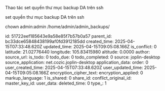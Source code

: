 Thao tác set quyền thư mục backup DA trên ssh

set quyền thư mục backup DA trên ssh

chown admin:admin /home/admin/admin_backups/

id: 51722eef185643e9a58e85f7b57b0a57
parent_id: bc33dce65848438199af0fd3912185dd
created_time: 2025-04-15T07:33:48.620Z
updated_time: 2025-04-15T09:05:08.166Z
is_conflict: 0
latitude: 21.02776440
longitude: 105.83415980
altitude: 0.0000
author: 
source_url: 
is_todo: 0
todo_due: 0
todo_completed: 0
source: joplin-desktop
source_application: net.cozic.joplin-desktop
application_data: 
order: 0
user_created_time: 2025-04-15T07:33:48.620Z
user_updated_time: 2025-04-15T09:05:08.166Z
encryption_cipher_text: 
encryption_applied: 0
markup_language: 1
is_shared: 0
share_id: 
conflict_original_id: 
master_key_id: 
user_data: 
deleted_time: 0
type_: 1